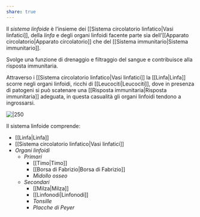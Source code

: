 ```yaml
---
share: true
---
```

Il *sistema linfoide* è l’insieme dei [[Sistema circolatorio linfatico|Vasi linfatici]], della *linfa* e degli organi linfoidi facente parte sia dell’[[Apparato circolatorio|Apparato circolatorio]] che del [[Sistema immunitario|Sistema immunitario]].

Svolge una funzione di drenaggio e filtraggio del sangue e contribuisce alla risposta immunitaria.

Attraverso i [[Sistema circolatorio linfatico|Vasi linfatici]] la [[Linfa|Linfa]] scorre negli organi linfoidi, ricchi di [[Leucociti|Leucociti]], dove in presenza di patogeni si può scatenare una [[Risposta immunitaria|Risposta immunitaria]] adeguata, in questa casualità gli organi linfoidi tendono a ingrossarsi.

![|250](4a089b1d6476bc0506919fc22039ad3a_MD5%201.png)

Il sistema linfoide comprende:
- [[Linfa|Linfa]]
- [[Sistema circolatorio linfatico|Vasi linfatici]]
- *Organi linfoidi*
	- *Primari*
		- [[Timo|Timo]]
		- [[Borsa di Fabrizio|Borsa di Fabrizio]]
		- *Midollo osseo*
	- *Secondari* 
		- [[Milza|Milza]]
		- [[Linfonodi|Linfonodi]]
		- *Tonsille*
		- *Placche di Peyer*